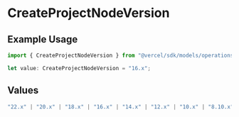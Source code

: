 # CreateProjectNodeVersion

## Example Usage

```typescript
import { CreateProjectNodeVersion } from "@vercel/sdk/models/operations/createproject.js";

let value: CreateProjectNodeVersion = "16.x";
```

## Values

```typescript
"22.x" | "20.x" | "18.x" | "16.x" | "14.x" | "12.x" | "10.x" | "8.10.x"
```
